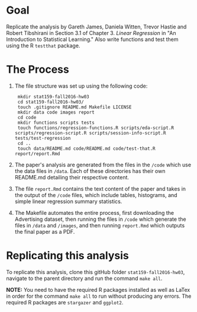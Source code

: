 # Goal
Replicate the analysis by Gareth James, Daniela Witten, Trevor Hastie and Robert Tibshirani in Section 3.1 of Chapter 3. *Linear Regression* in "An Introduction to Statistical Learning." Also write functions and test them using the R `testthat` package.

# The Process
1. The file structure was set up using the following code:

        mkdir stat159-fall2016-hw03    
        cd stat159-fall2016-hw03/  
        touch .gitignore README.md Makefile LICENSE    
        mkdir data code images report
        cd code
        mkdir functions scripts tests
        touch functions/regression-functions.R scripts/eda-script.R scripts/regression-script.R scripts/session-info-script.R tests/test-regression
        cd ..
        touch data/README.md code/README.md code/test-that.R report/report.Rmd
2. The paper's analysis are  generated from the files in the `/code` which use the data files in `/data`. Each of these directories has their own README.md detailing their respective content. 
3. The file `report.Rmd` contains the text content of the paper and takes in the output of the `/code` files, which include tables, histograms, and simple linear regression summary statistics.
4. The Makefile automates the entire process, first downloading the Advertising dataset, then running the files in `/code` which generate the files in `/data` and `/images`, and then running `report.Rmd` which outputs the final paper as a PDF. 

# Replicating this analysis
To replicate this analysis, clone this gitHub folder `stat159-fall2016-hw03`, navigate to the parent directory and run the command `make all`. 

**NOTE:** You need to have the required R packages installed as well as LaTex in order for the command `make all` to run without producing any errors. The required R packages are `stargazer` and `ggplot2`. 
	

